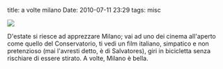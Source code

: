 title: a volte milano
Date: 2010-07-11 23:29
tags: misc
 

![](http://dl.dropbox.com/u/179731/799171656.jpg)

D'estate si riesce ad apprezzare Milano; vai ad uno dei cinema all'aperto come
quello del Conservatorio, ti vedi un film italiano, simpatico e non
pretenzioso (mai l'avresti detto, è di Salvatores), giri in bicicletta senza
rischiare di essere stirato. A volte, Milano è bella.
